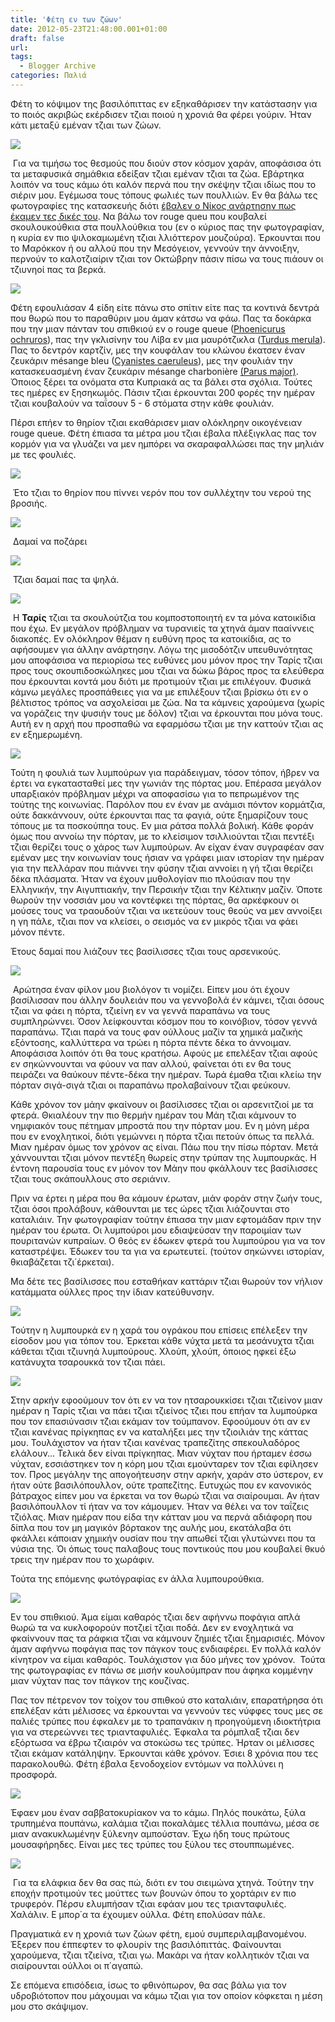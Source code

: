 ```yaml
---
title: 'Φέτη εν των ζώων'
date: 2012-05-23T21:48:00.001+01:00
draft: false
url: 
tags:
  - Blogger Archive
categories: Παλιά
---
```


Φέτη το κόψιμον της βασιλόπιττας εν εξηκαθάρισεν την κατάστασην για το ποιός ακριβώς εκέρδισεν τζιαι ποιού η χρονιά θα φέρει γούριν. Ήταν κάτι μεταξύ εμέναν τζιαι των ζώων.  
  
  

[![](https://blogger.googleusercontent.com/img/b/R29vZ2xl/AVvXsEgbvEuXBDmXFKAYFAESssse2tygNiQEjU5O5L6B9weJmvg9RUhBwFihNRkMatA_wGCsVCmHGc1lPI0T_f69N3n6Kqrfqry8h-y7SlELYz6lsE3sDFocW8_YpBN2meZoTpLDFz1by5RQs6U/s320/Capture+d%E2%80%99e%CC%81cran+2012-05-23+a%CC%80+20.34.58.png)](https://blogger.googleusercontent.com/img/b/R29vZ2xl/AVvXsEgbvEuXBDmXFKAYFAESssse2tygNiQEjU5O5L6B9weJmvg9RUhBwFihNRkMatA_wGCsVCmHGc1lPI0T_f69N3n6Kqrfqry8h-y7SlELYz6lsE3sDFocW8_YpBN2meZoTpLDFz1by5RQs6U/s1600/Capture+d%E2%80%99e%CC%81cran+2012-05-23+a%CC%80+20.34.58.png)

  
  

  

 Για να τιμήσω τος θεσμούς που διούν στον κόσμον χαράν, αποφάσισα ότι τα μεταφυσικά σημάθκια εδείξαν τζιαι εμέναν τζιαι τα ζώα. Εβάρτηκα λοιπόν να τους κάμω ότι καλόν περνά που την σκέψην τζιαι ιδίως που το σιέριν μου. Εγέμωσα τους τόπους φωλιές των πουλλιών. Εν θα βάλω τες φωτογραφίες της κατασκευής διότι [έβαλεν ο Νίκος ανάρτησην πως έκαμεν τες δικές του](http://to-dentrospito.blogspot.com/2012/04/blog-post.html). Να βάλω τον rouge queu που κουβαλεί σκουλουκούθκια στα πουλλούθκια του (εν ο κύριος πας την φωτογραφίαν, η κυρία εν πιο ψιλοκαμωμένη τζιαι λλιόττερον μουζούρα). Έρκουνται που το Μαρόκκον ή ου αλλού που την Μεσόγειον, γεννούν την άννοιξην, περνούν το καλοτζιαίριν τζιαι τον Οκτώβρην πάσιν πίσω να τους πιάουν οι τζιυνηοί πας τα βερκά.  
  
  
  
  

[![](https://blogger.googleusercontent.com/img/b/R29vZ2xl/AVvXsEgTVr1YdI-EWpcRdMsCFL3oDDBmgGIbUNH5VbyetMcJQgnv95YuGLXGtDmEm2IMx6lm9KmHDD_U4bOssFHrBKcSK5ZcWAP9jetLT4xvfwgVoAzB3Bh10tyf24vzr0dMY7I6DavRTVwJrGs/s320/Capture+d%E2%80%99e%CC%81cran+2012-05-22+a%CC%80+23.25.19.png)](https://blogger.googleusercontent.com/img/b/R29vZ2xl/AVvXsEgTVr1YdI-EWpcRdMsCFL3oDDBmgGIbUNH5VbyetMcJQgnv95YuGLXGtDmEm2IMx6lm9KmHDD_U4bOssFHrBKcSK5ZcWAP9jetLT4xvfwgVoAzB3Bh10tyf24vzr0dMY7I6DavRTVwJrGs/s1600/Capture+d%E2%80%99e%CC%81cran+2012-05-22+a%CC%80+23.25.19.png)

  

  
  
  
  
Φέτη εφουλιάσαν 4 είδη είτε πάνω στο σπίτιν είτε πας τα κοντινά δεντρά που θωρώ που το παραθύριν μου άμαν κάτσω να φάω. Πας τα δοκάρκα που την μιαν πάνταν του σπιθκιού εν ο rouge queue ([Phoenicurus ochruros](http://en.wikipedia.org/wiki/Black_Redstart)), πας την γκλισίνην του Λίβα εν μια μαυρότζικλα ([Turdus merula](http://el.wikipedia.org/wiki/%CE%9A%CE%BF%CF%84%CF%83%CF%8D%CF%86%CE%B9)). Πας το δεντρόν καρτζίν, μες την κουφάλαν του κλώνου έκατσεν έναν ζευκάριν mésange bleu ([Cyanistes caeruleus](http://en.wikipedia.org/wiki/Blue_Tit)), μες την φουλιάν την κατασκευασμένη έναν ζευκάριν mésange charbonière [(Parus major)](http://en.wikipedia.org/wiki/Great_Tit). Όποιος ξέρει τα ονόματα στα Κυπριακά ας τα βάλει στα σχόλια. Τούτες τες ημέρες εν ξησηκωμός. Πάσιν τζιαι έρκουνται 200 φορές την ημέραν τζιαι κουβαλούν να ταΐσουν 5 - 6 στόματα στην κάθε φουλιάν.  
  
  
Πέρσι επήεν το θηρίον τζιαι εκαθάρισεν μιαν ολόκληρην οικογένειαν rouge queue. Φέτη έπιασα τα μέτρα μου τζιαι έβαλα πλέξιγκλας πας τον κορμόν για να γλυάζει να μεν ημπόρει να σκαραφαλλώσει πας την μηλιάν με τες φουλιές.  
  
  
  
  

[![](https://blogger.googleusercontent.com/img/b/R29vZ2xl/AVvXsEg4lQsbalE9vtXIdgaisYlKqmHcsxOqhNYCnGFlrRkCrpcbPjq6LXUGr9J1mHOwFNoqympiiMLkAIpqjXXzGneb7pF38XlxBcXCeIW6gWPJAm8vG2O2I6a2f1fIYfRIV1wOvSPzboZVKLU/s320/Capture+d%E2%80%99e%CC%81cran+2012-05-23+a%CC%80+20.38.28.png)](https://blogger.googleusercontent.com/img/b/R29vZ2xl/AVvXsEg4lQsbalE9vtXIdgaisYlKqmHcsxOqhNYCnGFlrRkCrpcbPjq6LXUGr9J1mHOwFNoqympiiMLkAIpqjXXzGneb7pF38XlxBcXCeIW6gWPJAm8vG2O2I6a2f1fIYfRIV1wOvSPzboZVKLU/s1600/Capture+d%E2%80%99e%CC%81cran+2012-05-23+a%CC%80+20.38.28.png)

  

  
  
 Έτο τζιαι το θηρίον που πίννει νερόν που τον συλλέχτην του νερού της βροσιής.  
  
  
  
  

[![](https://blogger.googleusercontent.com/img/b/R29vZ2xl/AVvXsEge96WdRPnix0XNz9pBEZvdTTlC4N7MCOkuVpcCm3Iu-Wd20Oy9c2xQK6G1hFCIMBNdJzzJui5sz-XRHnTRd49NF2LEMkzwuSIY5CxJ9A7xYztixr6l9LhVqiaFj2_ozX385hfDc2ZgxUY/s320/Capture+d%E2%80%99e%CC%81cran+2012-05-23+a%CC%80+20.35.49.png)](https://blogger.googleusercontent.com/img/b/R29vZ2xl/AVvXsEge96WdRPnix0XNz9pBEZvdTTlC4N7MCOkuVpcCm3Iu-Wd20Oy9c2xQK6G1hFCIMBNdJzzJui5sz-XRHnTRd49NF2LEMkzwuSIY5CxJ9A7xYztixr6l9LhVqiaFj2_ozX385hfDc2ZgxUY/s1600/Capture+d%E2%80%99e%CC%81cran+2012-05-23+a%CC%80+20.35.49.png)

  

  
  
 Δαμαί να ποζάρει  
  
  
  
  

[![](https://blogger.googleusercontent.com/img/b/R29vZ2xl/AVvXsEjQl2URYokENse5gpjt_XCRxb9pfGl8MEOPgD5XXcSNr4mvQytChRuiw5IC3-QUyffou1B3wiwz99KnAvo5mAWD7vhdVh5hPPGlA0OosBky7XPwMCHY79l0RvvcVZ5UQ8OAu86UhRiwmxk/s320/Capture+d%E2%80%99e%CC%81cran+2012-05-22+a%CC%80+23.25.56.png)](https://blogger.googleusercontent.com/img/b/R29vZ2xl/AVvXsEjQl2URYokENse5gpjt_XCRxb9pfGl8MEOPgD5XXcSNr4mvQytChRuiw5IC3-QUyffou1B3wiwz99KnAvo5mAWD7vhdVh5hPPGlA0OosBky7XPwMCHY79l0RvvcVZ5UQ8OAu86UhRiwmxk/s1600/Capture+d%E2%80%99e%CC%81cran+2012-05-22+a%CC%80+23.25.56.png)

  

  
  
 Τζιαι δαμαί πας τα ψηλά.  
  
  

[![](https://blogger.googleusercontent.com/img/b/R29vZ2xl/AVvXsEgMQhjzFlVCrTyJDi8PFG1XsQJRBSGKx5Nh7y1F31FV1tucdP1LV3vmNK23UB4vUuSLQxeR22F88uAfrdY34y2NdRBTJlHevtHyYA3VuiIqAQA8ATSaDKdI-lRnNiaUmnRp6Gv-n_GCzVQ/s320/Capture+d%E2%80%99e%CC%81cran+2012-05-23+a%CC%80+22.32.45.png)](https://blogger.googleusercontent.com/img/b/R29vZ2xl/AVvXsEgMQhjzFlVCrTyJDi8PFG1XsQJRBSGKx5Nh7y1F31FV1tucdP1LV3vmNK23UB4vUuSLQxeR22F88uAfrdY34y2NdRBTJlHevtHyYA3VuiIqAQA8ATSaDKdI-lRnNiaUmnRp6Gv-n_GCzVQ/s1600/Capture+d%E2%80%99e%CC%81cran+2012-05-23+a%CC%80+22.32.45.png)

  
  
 Η **Ταρίς** τζιαι τα σκουλούτζια του κομποστοποιητή εν τα μόνα κατοικίδια που έχω. Εν μεγάλον πρόβλημαν να τυρανιείς τα χτηνά άμαν πααίννεις διακοπές. Εν ολόκληρον θέμαν η ευθύνη προς τα κατοικίδια, ας το αφήσουμεν για άλλην ανάρτησην. Λόγω της μισοδότζιν υπευθυνότητας μου αποφάσισα να περιορίσω τες ευθύνες μου μόνον προς την Ταρίς τζιαι προς τους σκουπιδοσκώληκες μου τζιαι να δώκω βάρος προς τα ελεύθερα που έρκουνται κοντά μου διότι με προτιμούν τζιαι με επιλέγουν. Φυσικά κάμνω μεγάλες προσπάθειες για να με επιλέξουν τζιαι βρίσκω ότι εν ο βέλτιστος τρόπος να ασχολείσαι με ζώα. Να τα κάμνεις χαρούμενα (χωρίς να γοράζεις την ψυσιήν τους με δόλον) τζιαι να έρκουνται που μόνα τους. Αυτή εν η αρχή που προσπαθώ να εφαρμόσω τζιαι με την καττούν τζιαι ας εν εξημερωμένη.  
  
  
  
  

[![](https://blogger.googleusercontent.com/img/b/R29vZ2xl/AVvXsEgH2rSyjwDQfNANrASWPS88vQaq1bPgSg5gFLm-icPKDelexCzd9Jw2dZH_2YzZwD0xOGQPXwA7n4ImqPRcIMACLO0gCS71SVdDa8xS20NQw5AoIOqJzegCOoXXqL9bhDoZptagig3x-3Y/s320/Capture+d%E2%80%99e%CC%81cran+2012-05-23+a%CC%80+20.46.31.png)](https://blogger.googleusercontent.com/img/b/R29vZ2xl/AVvXsEgH2rSyjwDQfNANrASWPS88vQaq1bPgSg5gFLm-icPKDelexCzd9Jw2dZH_2YzZwD0xOGQPXwA7n4ImqPRcIMACLO0gCS71SVdDa8xS20NQw5AoIOqJzegCOoXXqL9bhDoZptagig3x-3Y/s1600/Capture+d%E2%80%99e%CC%81cran+2012-05-23+a%CC%80+20.46.31.png)

  

  
  
Τούτη η φουλιά των λυμπούρων για παράδειγμαν, τόσον τόπον, ήβρεν να έρτει να εγκατασταθεί μες την γωνιάν της πόρτας μου. Επέρασα μεγάλον υπαρξιακόν πρόβλημαν μέχρι να αποφασίσω για το πεπρωμένον της τούτης της κοινωνίας. Παρόλον που εν έναν με ανάμισι πόντον κορμάτζια, ούτε δακκάννουν, ούτε έρκουνται πας τα φαγιά, ούτε ξημαρίζουν τους τόπους με τα ποσκούπηα τους. Εν μια ράτσα πολλά βολική. Κάθε φοράν όμως που αννοίω την πόρταν, με το κλείσιμον τσιλλιούνται τζιαι πεντέξι τζιαι θερίζει τους ο χάρος των λυμπούρων. Αν είχαν έναν συγραφέαν σαν εμέναν μες την κοινωνίαν τους ήσιαν να γράφει μιαν ιστορίαν την ημέραν για την πελλάραν που πιάννει την φύσην τζιαι αννοίει η γή τζιαι θερίζει δέκα πλάσματα. Ήταν να έχουν μυθολογίαν πιο πλούσιαν που την Ελληνικήν, την Αιγυπτιακήν, την Περσικήν τζιαι την Κέλτικην μαζίν. Όποτε θωρούν την νοσσιάν μου να κοντέφκει της πόρτας, θα αρκέφκουν οι μούσες τους να τραουδούν τζιαι να ικετεύουν τους θεούς να μεν αννοίξει η γη πάλε, τζιαι πον να κλείσει, ο σεισμός να εν μικρός τζιαι να φάει μόνον πέντε.  
  
  
Έτους δαμαί που λιάζουν τες βασίλισσες τζιαι τους αρσενικούς.  
  
  

[![](https://blogger.googleusercontent.com/img/b/R29vZ2xl/AVvXsEh3_9xgY7QjBq5bM0gspa65i60KsP9ah6ndpQ5Z35ts1egryMUSv7haobYEYEU2_XSAAxW9hGQ2U3pvcAFBBGopZR34sW7wsc3P6S2-Y9dBuJPuWx1YeOlj4N_xoyBnTyxZWx8iKxK4n7U/s320/Capture+d%E2%80%99e%CC%81cran+2012-05-23+a%CC%80+20.44.58.png)](https://blogger.googleusercontent.com/img/b/R29vZ2xl/AVvXsEh3_9xgY7QjBq5bM0gspa65i60KsP9ah6ndpQ5Z35ts1egryMUSv7haobYEYEU2_XSAAxW9hGQ2U3pvcAFBBGopZR34sW7wsc3P6S2-Y9dBuJPuWx1YeOlj4N_xoyBnTyxZWx8iKxK4n7U/s1600/Capture+d%E2%80%99e%CC%81cran+2012-05-23+a%CC%80+20.44.58.png)

  

  
  
 Αρώτησα έναν φίλον μου βιολόγον τι νομίζει. Είπεν μου ότι έχουν βασίλισσαν που άλλην δουλειάν που να γεννοβολά έν κάμνει, τζιαι όσους τζιαι να φάει η πόρτα, τζιείνη εν να γεννά παραπάνω να τους συμπληρώννει. Όσον λείφκουνται κόσμον που το κοινόβιον, τόσον γεννά παραπάνω. Τζιαι παρά να τους φαν ούλλους μαζίν τα χημικά μαζικής εξόντοσης, καλλύττερα να τρώει η πόρτα πέντε δέκα το άννοιμαν. Αποφάσισα λοιπόν ότι θα τους κρατήσω. Αφούς με επελέξαν τζιαι αφούς εν σηκώννουνται να φύουν να παν αλλού, φαίνεται ότι εν θα τους πειράζει να θαύκουν πέντε-δέκα την ημέραν. Τωρά έμαθα τζιαι κλείω την πόρταν σιγά-σιγά τζιαι οι παραπάνω προλαβαίνουν τζιαι φεύκουν.  
  
  
  
  
Κάθε χρόνον τον μάην φκαίνουν οι βασίλισσες τζιαι οι αρσενιτζιοί με τα φτερά. Θκιαλέουν την πιο θερμήν ημέραν του Μάη τζιαι κάμνουν το νημφιακόν τους πέτημαν μπροστά που την πόρταν μου. Εν η μόνη μέρα που εν ενοχλητικοί, διότι γεμώννει η πόρτα τζιαι πετούν όπως τα πελλά. Μιαν ημέραν όμως τον χρόνον ας είναι. Πάω που την πίσω πόρταν. Μετά χάννουνται τζιαι μόνον πεντέξη θωρείς στην τρύπαν της λυμπουρκάς. Η έντονη παρουσία τους εν μόνον τον Μάην που φκάλλουν τες βασίλισσες τζιαι τους σκάπουλλους στο σεριάνιν.  
  
  
Πριν να έρτει η μέρα που θα κάμουν έρωταν, μιάν φοράν στην ζωήν τους, τζιαι όσοι προλάβουν, κάθουνται με τες ώρες τζιαι λιάζουνται στο καταλιάιν. Την φωτογραφίαν τούτην έπιασα την μιαν εφτομάδαν πριν την ημέραν του έρωτα. Οι λυμπούροι μου εδιαψεύσαν την παροιμίαν των πουριτανών κυπραίων. Ο θεός εν έδωκεν φτερά του λυμπούρου για να τον καταστρέψει. Έδωκεν του τα για να ερωτευτεί. (τούτον σηκώννει ιστορίαν, θκιαβάζεται τζι΄έρκεται).  
  
  
Μα δέτε τες βασίλισσες που εσταθήκαν καττάριν τζιαι θωρούν τον νήλιον κατάμματα ούλλες προς την ίδιαν κατεύθυνσην.  
  
  

[![](https://blogger.googleusercontent.com/img/b/R29vZ2xl/AVvXsEhhwyMyYlo-qS5vumZAdWM5vuVPhbw28ii-H5vbsNVhxK-X3Ywksk37c4DaiRBN5HobF0MD1MlwY0q7JvAKWV_beVbtPR6Mq4CUZuNn3XWYlngdnq4XUYatDgOqidyL0LzVJaMJyPF6hlE/s320/Capture+d%E2%80%99e%CC%81cran+2012-05-23+a%CC%80+20.42.47.png)](https://blogger.googleusercontent.com/img/b/R29vZ2xl/AVvXsEhhwyMyYlo-qS5vumZAdWM5vuVPhbw28ii-H5vbsNVhxK-X3Ywksk37c4DaiRBN5HobF0MD1MlwY0q7JvAKWV_beVbtPR6Mq4CUZuNn3XWYlngdnq4XUYatDgOqidyL0LzVJaMJyPF6hlE/s1600/Capture+d%E2%80%99e%CC%81cran+2012-05-23+a%CC%80+20.42.47.png)

  

  
  
Τούτην η λυμπουρκά εν η χαρά του ογράκου που επίσεις επέλεξεν την είσοδον μου για τόπον του. Έρκεται κάθε νύχτα μετά τα μεσάνυχτα τζιαι κάθεται τζιαι τζιυνηά λυμπούρους. Χλούπ, χλούπ, όποιος ηφκεί έξω κατάνυχτα τσαρουκκά τον τζιαι πάει.  
  
  
  
  

[![](https://blogger.googleusercontent.com/img/b/R29vZ2xl/AVvXsEg2DmRX0f3rL774vflH902nKrbNCgIhfaB5uTndgKGTUxSGnKO9xafImHykM46rmzK-BgqWSXaodG_WtqiQE1JnfOgoDAEOYNjT471asnPOeF_822imqkpcxCWMGzD45ClnbQG42z99eCM/s320/Capture+d%E2%80%99e%CC%81cran+2012-05-22+a%CC%80+23.21.42.png)](https://blogger.googleusercontent.com/img/b/R29vZ2xl/AVvXsEg2DmRX0f3rL774vflH902nKrbNCgIhfaB5uTndgKGTUxSGnKO9xafImHykM46rmzK-BgqWSXaodG_WtqiQE1JnfOgoDAEOYNjT471asnPOeF_822imqkpcxCWMGzD45ClnbQG42z99eCM/s1600/Capture+d%E2%80%99e%CC%81cran+2012-05-22+a%CC%80+23.21.42.png)

  

  
  
Στην αρκήν εφοούμουν τον ότι εν να τον ητσαρουκκίσει τζιαι τζιείνον μιαν ημέραν η Ταρίς τζιαι να πάει τζιαι τζιείνος τζιει που επήαν τα λυμπούρκα που τον επασιύνασιν τζιαι εκάμαν τον τούμπανον. Εφοούμουν ότι αν εν τζιαι κανένας πρίγκηπας εν να καταλήξει μες την τζιοιλιάν της κάττας μου. Τουλάχιστον να ήταν τζιαι κανένας τραπεζίτης σπεκουλαδόρος ελάλουν... Τελικά δεν είναι πρίγκηπας. Μιαν νύχταν που ήρταμεν έσσω νύχταν, εσσιάστηκεν τον η κόρη μου τζιαι εμούνταρεν τον τζιαι εφίλησεν τον. Προς μεγάλην της απογοήτευσην στην αρκήν, χαράν στο ύστερον, εν ήταν ούτε βασιλόπουλλον, ούτε τραπεζίτης. Ευτυχώς που εν κανονικός βάτραχος είπεν μου να έρκεται να τον θωρώ τζιαι να σιαίρουμαι. Αν ήταν βασιλόπουλλον τί ήταν να τον κάμουμεν. Ήταν να θέλει να τον ταΐζεις τζιόλας. Μιαν ημέραν που είδα την κάτταν μου να περνά αδιάφορη που δίπλα που τον μη μαγικόν βόρτακον της αυλής μου, εκατάλαβα ότι φκάλλει κάποιαν χημικήν ουσίαν που την απωθεί τζιαι γλυτώννει που τα νύσια της. Όι όπως τους παλαβους τους ποντικούς που μου κουβαλεί θκυό τρεις την ημέραν που το χωράφιν.  
  
  
Τούτα της επόμενης φωτόγραφίας εν άλλα λυμπουρούθκια.  
  
  
  
  

[![](https://blogger.googleusercontent.com/img/b/R29vZ2xl/AVvXsEgw9jsAdcjJhJ7inDTBQA-vk-VWPTqfE_P-Hnpnz31bswjVEYU84HPM4LL_aK3Wisr9NopddQI00dt89GaXSlEf3aFyb7HyqP7T-_wE1zS6l6zP6scqAFOyT-pKRss5JWgwnKB-AjE2Fkc/s320/Capture+d%E2%80%99e%CC%81cran+2012-05-22+a%CC%80+23.18.52.png)](https://blogger.googleusercontent.com/img/b/R29vZ2xl/AVvXsEgw9jsAdcjJhJ7inDTBQA-vk-VWPTqfE_P-Hnpnz31bswjVEYU84HPM4LL_aK3Wisr9NopddQI00dt89GaXSlEf3aFyb7HyqP7T-_wE1zS6l6zP6scqAFOyT-pKRss5JWgwnKB-AjE2Fkc/s1600/Capture+d%E2%80%99e%CC%81cran+2012-05-22+a%CC%80+23.18.52.png)

  

  
  
Εν του σπιθκιού. Άμα είμαι καθαρός τζιαι δεν αφήννω ποφάγια απλά θωρώ τα να κυκλοφορούν ποτζιεί τζιαι ποδά. Δεν εν ενοχλητικά να φκαίννουν πας τα ράφκια τζιαι να κάμνουν ζημιές τζιαι ξημαρισιές. Μόνον άμαν αφήννω ποφάγια πας τον πάγκον τους ενδιαφέρει. Εν πολλά καλόν κίνητρον να είμαι καθαρός. Τουλάχιστον για δύο μήνες τον χρόνον.  Τούτα της φωτογραφίας εν πάνω σε μισήν κουλούμπραν που άφηκα κομμένην μιαν νύχταν πας τον πάγκον της κουζίνας.  
  
  
Πας τον πέτρενον τον τοίχον του σπιθκού στο καταλιάιν, επαρατήρησα ότι επελέξαν κάτι μέλισσες να έρκουνται να γεννούν τες νύφφες τους μες σε παλιές τρύπες που έφκαλεν με το τραπανάκιν η προηγούμενη ιδιοκτήτρια για να στερεώννει τες τριανταφυλιές. Έφκαλα τα ρόμπλαξ τζιαι δεν εξόρτωσα να έβρω τζιαιρόν να στοκώσω τες τρύπες. Ήρταν οι μέλισσες τζιαι εκάμαν κατάληψην. Έρκουνται κάθε χρόνον. Έσιει 8 χρόνια που τες παρακολουθώ. Φέτη έβαλα ξενοδοχείον εντόμων να πολλύνει η προσφορά.  
  
  

[![](https://blogger.googleusercontent.com/img/b/R29vZ2xl/AVvXsEjxEv-h04QncE5zLXH-Qo9yTTmQqF5KgGWcrlY9jq1SaD-7MsOR12Nk015Sl0ikTMLvAQYu8tusil8FEDYWmxeB9m1cBLF8wjhCn3BwTx2DIOssdCEvn7GRaw3Gmk70pTIjYojtM1Utnpw/s320/Capture+d%E2%80%99e%CC%81cran+2012-05-23+a%CC%80+20.36.45.png)](https://blogger.googleusercontent.com/img/b/R29vZ2xl/AVvXsEjxEv-h04QncE5zLXH-Qo9yTTmQqF5KgGWcrlY9jq1SaD-7MsOR12Nk015Sl0ikTMLvAQYu8tusil8FEDYWmxeB9m1cBLF8wjhCn3BwTx2DIOssdCEvn7GRaw3Gmk70pTIjYojtM1Utnpw/s1600/Capture+d%E2%80%99e%CC%81cran+2012-05-23+a%CC%80+20.36.45.png)

  

  
  
Έφαεν μου έναν σαββατοκυρίακον να το κάμω. Πηλός πουκάτω, ξύλα τρυπημένα πουπάνω, καλάμια τζιαι ποκαλάμες τέλλια πουπάνω, μέσα σε μιαν ανακυκλωμένην ξύλενην αμπούσταν. Έχω ήδη τους πρώτους μουσαφήρηδες. Είναι μες τες τρύπες του ξύλου τες στουππωμένες.  
  
  
  
  

[![](https://blogger.googleusercontent.com/img/b/R29vZ2xl/AVvXsEisa34V4KMkZ4a-4gJ-d1M2Dmd2Yp6ftFGBvx7e5lqxx1yyEbG2bN8Rji2QKu4BEAjBNrq29SYV_Z-XVwRMyQ1d6p490I_cjdDGrSOojPOo42aSPlhJTduQaMGa_7VE48HlXSNgjddfd-0/s320/Capture+d%E2%80%99e%CC%81cran+2012-05-23+a%CC%80+20.37.57.png)](https://blogger.googleusercontent.com/img/b/R29vZ2xl/AVvXsEisa34V4KMkZ4a-4gJ-d1M2Dmd2Yp6ftFGBvx7e5lqxx1yyEbG2bN8Rji2QKu4BEAjBNrq29SYV_Z-XVwRMyQ1d6p490I_cjdDGrSOojPOo42aSPlhJTduQaMGa_7VE48HlXSNgjddfd-0/s1600/Capture+d%E2%80%99e%CC%81cran+2012-05-23+a%CC%80+20.37.57.png)

  

  
  
 Για τα ελάφκια δεν θα σας πώ, διότι εν του σιειμώνα χτηνά. Τούτην την εποχήν προτιμούν τες μούττες των βουνών όπου το χορτάριν εν πιο τρυφερόν. Πέρσυ ελυμπήσαν τζιαι εφάαν μου τες τριανταφυλιές. Χαλάλιν. Ε μπορ΄α τα έχουμεν ούλλα. Φέτη επολύσαν πάλε.  
  
  
Πραγματικά εν η χρονιά των ζώων φέτη, εμού συμπεριλαμβανομένου. Έξερεν που έππεφτεν το φλουρίν της βασιλόπιττάς. Φαίνουνται χαρούμενα, τζιαι τζιείνα, τζιαι γω. Μακάρι να ήταν κολλητικόν τζιαι να σιαίρουνται ούλλοι οι π΄αγαπώ.  
  
  
Σε επόμενα επισόδεια, ίσως το φθινόπωρον, θα σας βάλω για τον υδροβιότοπον που μάχουμαι να κάμω τζιαι για τον οποίον κόφκεται η μέση μου στο σκάψιμον.
